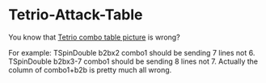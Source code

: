# Tetrio-Attack-Table
You know that [Tetrio combo table picture](https://tetris.wiki/TETR.IO#Mechanics) is wrong?

For example: 
TSpinDouble b2bx2 combo1 should be sending 7 lines not 6.
TSpinDouble b2bx3-7 combo1 should be sending 8 lines not 7.
Actually the column of combo1+b2b is pretty much all wrong.
